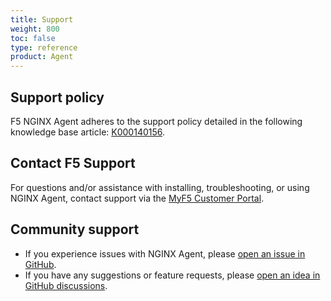 ```yaml
---
title: Support
weight: 800
toc: false
type: reference
product: Agent
---
```


## Support policy
F5 NGINX Agent adheres to the support policy detailed in the following knowledge base article: [K000140156](https://my.f5.com/manage/s/article/K000140156).


## Contact F5 Support

For questions and/or assistance with installing, troubleshooting, or using NGINX Agent, contact support via the [MyF5 Customer Portal](https://account.f5.com/myf5).

## Community support

- If you experience issues with NGINX Agent, please [open an issue in GitHub](https://github.com/nginx/agent/issues/new).
- If you have any suggestions or feature requests, please [open an idea in GitHub discussions](https://github.com/nginx/agent/discussions).

